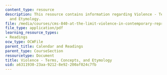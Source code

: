 ```yaml
---
content_type: resource
description: This resource contains information regarding Violence - Terms, Concepts,
  and Etymology.
file: /media/courses/cms-840-at-the-limit-violence-in-contemporary-representation-fall-2013/a631193023aa92128e92200af024c7fb_MITCMS_840F13_Violence.pdf
file_type: application/pdf
learning_resource_types:
- Readings
ocw_type: OCWFile
parent_title: Calendar and Readings
parent_type: CourseSection
resourcetype: Document
title: Violence - Terms, Concepts, and Etymology
uid: a6311930-23aa-9212-8e92-200af024c7fb
---
```

